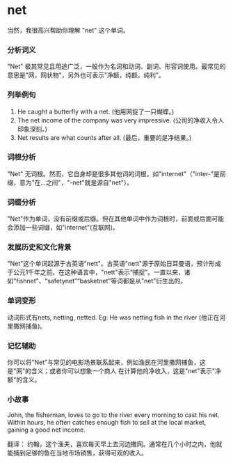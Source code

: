 # net

当然，我很高兴帮助你理解 "net" 这个单词。

  

### 分析词义

  

"Net" 极其常见且用途广泛，一般作为名词和动词、副词、形容词使用。最常见的意思是"网，网状物"，另外也可表示"净额，纯额，纯利"。

  

### 列举例句

  

1.  He caught a butterfly with a net. (他用网捉了一只蝴蝶。)
2.  The net income of the company was very impressive. (公司的净收入令人印象深刻。)
3.  Net results are what counts after all. (最后，重要的是净结果。)

  

### 词根分析

  

"Net" 无词根。然而，它自身却是很多其他词的词根，如"internet"（"inter-"是前缀，意为"在...之间"，"-net"就是源自"net"）。

  

### 词缀分析

  

"Net"作为单词，没有前缀或后缀。但在其他单词中作为词根时，前面或后面可能会添加一些词缀，如"internet"(互联网)。

  

### 发展历史和文化背景

  

"Net"这个单词起源于古英语"nett"。古英语"nett"源于原始日耳曼语，预计形成于公元1千年之前。在这种语言中，"nett"表示“捕捉”。一直以来，诸如"fishnet"、“safetynet”“basketnet”等词都是从"net"衍生出的。

  

### 单词变形

  

动词形式有nets, netting, netted. Eg: He was netting fish in the river (他正在河里撒网捕鱼)。

  

### 记忆辅助

  

你可以将"Net"与常见的电影场景联系起来，例如渔民在河里撒网捕鱼，这是"网"的含义；或者你可以想象一个商人 在计算他的净收入，这是"net"表示"净额"的含义。

  

### 小故事

  

John, the fisherman, loves to go to the river every morning to cast his net. Within hours, he often catches enough fish to sell at the local market, gaining a good net income.

  

翻译： 约翰，这个渔夫，喜欢每天早上去河边撒网。通常在几个小时之内，他就能捕到足够的鱼在当地市场销售，获得可观的收入。

